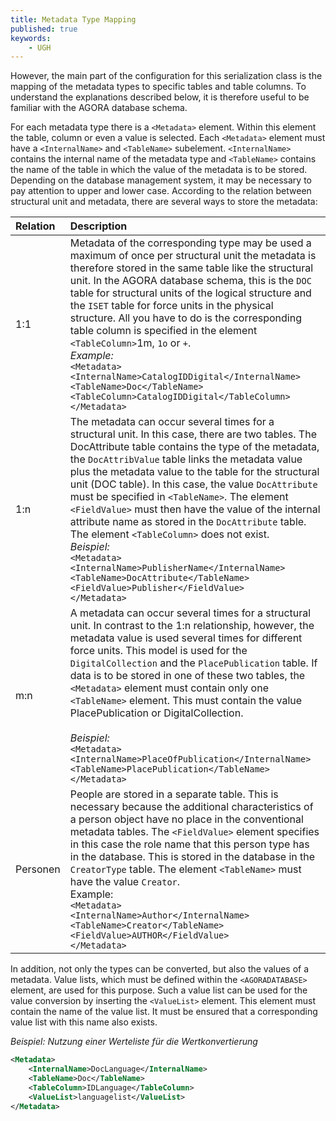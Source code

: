 ```yaml
---
title: Metadata Type Mapping
published: true
keywords:
    - UGH
---
```


However, the main part of the configuration for this serialization class is the mapping of the metadata types to specific tables and table columns. To understand the explanations described below, it is therefore useful to be familiar with the AGORA database schema.

For each metadata type there is a `<Metadata>` element. Within this element the table, column or even a value is selected. Each `<Metadata>` element must have a `<InternalName>` and `<TableName>` subelement. `<InternalName>` contains the internal name of the metadata type and `<TableName>` contains the name of the table in which the value of the metadata is to be stored. Depending on the database management system, it may be necessary to pay attention to upper and lower case. According to the relation between structural unit and metadata, there are several ways to store the metadata:

| Relation | Description |
| :--- | :--- |
| 1:1 | Metadata of the corresponding type may be used a maximum of once per structural unit the metadata is therefore stored in the same table like the structural unit. In the AGORA database schema, this is the `DOC` table for structural units of the logical structure and the `ISET` table for force units in the physical structure. All you have to do is the corresponding table column is specified in the element `<TableColumn>`1m, `1o` or `+`.<br/>*Example:*<br/>`<Metadata>`<br/>`<InternalName>CatalogIDDigital</InternalName>`<br/>`<TableName>Doc</TableName>`<br/>`<TableColumn>CatalogIDDigital</TableColumn>`<br/>`</Metadata>` |
| 1:n | The metadata can occur several times for a structural unit. In this case, there are two tables. The DocAttribute table contains the type of the metadata, the `DocAttribValue` table links the metadata value plus the metadata value to the table for the structural unit (DOC table). In this case, the value `DocAttribute` must be specified in `<TableName>`. The element `<FieldValue>` must then have the value of the internal attribute name as stored in the `DocAttribute` table. The element `<TableColumn>` does not exist.<br/>*Beispiel:*<br/>`<Metadata>`<br/>`<InternalName>PublisherName</InternalName> <TableName>DocAttribute</TableName>`<br/>`<FieldValue>Publisher</FieldValue>`<br/>`</Metadata>` |
| m:n | A metadata can occur several times for a structural unit. In contrast to the 1:n relationship, however, the metadata value is used several times for different force units. This model is used for the `DigitalCollection` and the `PlacePublication` table. If data is to be stored in one of these two tables, the `<Metadata>` element must contain only one `<TableName>` element. This must contain the value PlacePublication or DigitalCollection.<br/><br/>*Beispiel:*<br/>`<Metadata>`<br/>`<InternalName>PlaceOfPublication</InternalName> <TableName>PlacePublication</TableName>`<br/>`</Metadata>` |
| Personen | People are stored in a separate table. This is necessary because the additional characteristics of a person object have no place in the conventional metadata tables. The `<FieldValue>` element specifies in this case the role name that this person type has in the database. This is stored in the database in the `CreatorType` table. The element `<TableName>` must have the value `Creator`.<br/>Example:<br/>`<Metadata>`<br/>`<InternalName>Author</InternalName>`<br/>`<TableName>Creator</TableName>`<br/>`<FieldValue>AUTHOR</FieldValue>`<br/>`</Metadata>` |


In addition, not only the types can be converted, but also the values of a metadata. Value lists, which must be defined within the `<AGORADATABASE>` element, are used for this purpose. Such a value list can be used for the value conversion by inserting the `<ValueList>` element. This element must contain the name of the value list. It must be ensured that a corresponding value list with this name also exists.


_Beispiel: Nutzung einer Werteliste für die Wertkonvertierung_

```xml
<Metadata>
    <InternalName>DocLanguage</InternalName>
    <TableName>Doc</TableName>
    <TableColumn>IDLanguage</TableColumn>
    <ValueList>languagelist</ValueList>
</Metadata>
```

